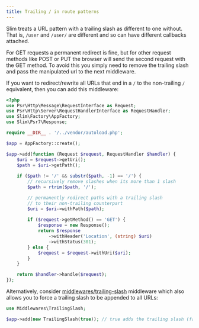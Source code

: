 ```yaml
---
title: Trailing / in route patterns
---
```


Slim treats a URL pattern with a trailing slash as different to one without. That is, `/user` and `/user/` are different and so can have different callbacks attached.

For GET requests a permanent redirect is fine, but for other request methods like POST or PUT the browser will send the second request with the GET method. To avoid this you simply need to remove the trailing slash and pass the manipulated url to the next middleware.

If you want to redirect/rewrite all URLs that end in a `/` to the non-trailing `/` equivalent, then you can add this middleware:

```php
<?php
use Psr\Http\Message\RequestInterface as Request;
use Psr\Http\Server\RequestHandlerInterface as RequestHandler;
use Slim\Factory\AppFactory;
use Slim\Psr7\Response;

require __DIR__ . '/../vendor/autoload.php';

$app = AppFactory::create();

$app->add(function (Request $request, RequestHandler $handler) {
    $uri = $request->getUri();
    $path = $uri->getPath();
    
    if ($path != '/' && substr($path, -1) == '/') {
        // recursively remove slashes when its more than 1 slash
        $path = rtrim($path, '/');

        // permanently redirect paths with a trailing slash
        // to their non-trailing counterpart
        $uri = $uri->withPath($path);
        
        if ($request->getMethod() == 'GET') {
            $response = new Response();
            return $response
                ->withHeader('Location', (string) $uri)
                ->withStatus(301);
        } else {
            $request = $request->withUri($uri);
        }
    }

    return $handler->handle($request);
});
```

Alternatively, consider [middlewares/trailing-slash](//github.com/middlewares/trailing-slash) middleware which also allows you to force a trailing slash to be appended to all URLs:

```php
use Middlewares\TrailingSlash;

$app->add(new TrailingSlash(true)); // true adds the trailing slash (false removes it)
```
